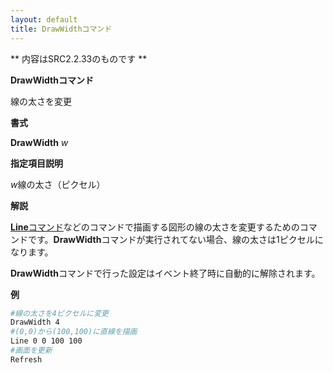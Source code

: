 ```yaml
---
layout: default
title: DrawWidthコマンド
---
```

** 内容はSRC2.2.33のものです **

**DrawWidthコマンド**

線の太さを変更

**書式**

**DrawWidth** *w*

**指定項目説明**

*w*線の太さ（ピクセル）

**解説**

[**Line**コマンド](Lineコマンド.md)などのコマンドで描画する図形の線の太さを変更するためのコマンドです。**DrawWidth**コマンドが実行されてない場合、線の太さは1ピクセルになります。

**DrawWidth**コマンドで行った設定はイベント終了時に自動的に解除されます。

**例**
```sh
#線の太さを4ピクセルに変更
DrawWidth 4
#(0,0)から(100,100)に直線を描画
Line 0 0 100 100
#画面を更新
Refresh
```


